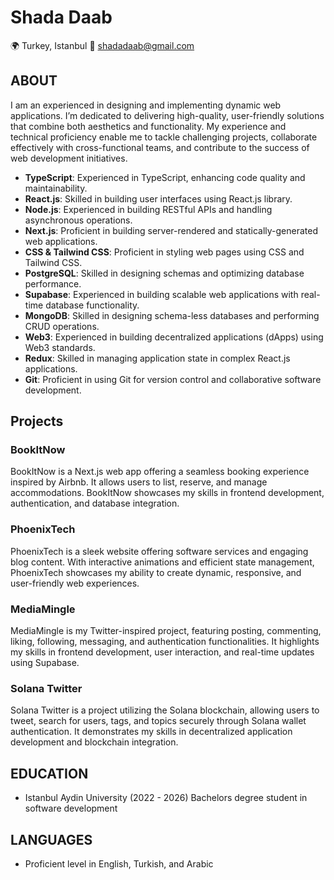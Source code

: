 # Shada Daab

🌍 Turkey, Istanbul
📧 shadadaab@gmail.com


## ABOUT
I am an experienced in designing and implementing dynamic web applications. I’m dedicated to delivering high-quality, user-friendly solutions that combine both aesthetics and functionality. My experience and technical proficiency enable me to tackle challenging projects, collaborate effectively with cross-functional teams, and contribute to the success of web development initiatives.

- **TypeScript**: Experienced in TypeScript, enhancing code quality and maintainability.
- **React.js**: Skilled in building user interfaces using React.js library.
- **Node.js**: Experienced in building RESTful APIs and handling asynchronous operations.
- **Next.js**: Proficient in building server-rendered and statically-generated web applications.
- **CSS & Tailwind CSS**: Proficient in styling web pages using CSS and Tailwind CSS.
- **PostgreSQL**: Skilled in designing schemas and optimizing database performance.
- **Supabase**: Experienced in building scalable web applications with real-time database functionality.
- **MongoDB**: Skilled in designing schema-less databases and performing CRUD operations.
- **Web3**: Experienced in building decentralized applications (dApps) using Web3 standards.
- **Redux**: Skilled in managing application state in complex React.js applications.
- **Git**: Proficient in using Git for version control and collaborative software development.

## Projects

### BookItNow

BookItNow is a Next.js web app offering a seamless booking experience inspired by Airbnb. It allows users to list, reserve, and manage accommodations. BookItNow showcases my skills in frontend development, authentication, and database integration.

### PhoenixTech

PhoenixTech is a sleek website offering software services and engaging blog content. With interactive animations and efficient state management, PhoenixTech showcases my ability to create dynamic, responsive, and user-friendly web experiences.

### MediaMingle

MediaMingle is my Twitter-inspired project, featuring posting, commenting, liking, following, messaging, and authentication functionalities. It highlights my skills in frontend development, user interaction, and real-time updates using Supabase.

### Solana Twitter

Solana Twitter is a project utilizing the Solana blockchain, allowing users to tweet, search for users, tags, and topics securely through Solana wallet authentication. It demonstrates my skills in decentralized application development and blockchain integration.

## EDUCATION
- Istanbul Aydin University (2022 - 2026)
  Bachelors degree student in software development

## LANGUAGES
- Proficient level in English, Turkish, and Arabic
